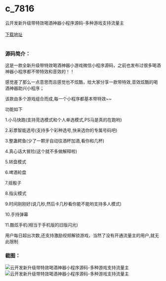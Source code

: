 # c_7816
云开发新升级带特效喝酒神器小程序源码-多种游戏支持流量主
<br/></br>
[下载地址](https://www.uuid2.com/7816.html "下载地址")
<br/></br>
<h3>源码简介：</h3>
<p>这是一款全新升级带特效喝酒神器小游戏微信小程序源码，之前也发布过很多喝酒神器小程序都不带特效和音效的！！<p>
<p>感觉差了那么一点意思而且感觉也不炫酷，给大家分享一款带特效,音效炫酷的喝酒神器助兴小程序；<p>
<p>该款由多个游戏组合而成,每一个小程序都基本带特效~~<p>
<p>功能如下<p>
<p>1.小马快跑(支持竞选模式和个人单选模式,PS马是真的在跑哟)<p>
<p>2.彩票智能选号(支持多个彩种选号,快来选你的专属号码吧)<p>
<p>3.整蛊鳄鱼(少了一颗牙自动往酒杯加酒,看你和几杯)<p>
<p>4.真心话大冒险(这个就不多做解释啦)<p>
<p>5.转盘模式<p>
<p>6.啤酒轮盘<p>
<p>7.摇骰子<p>
<p>8.指尖模式<p>
<p>9.时间刚刚好(说几秒,然后卡几秒看你能不能哟支持多人模式)<p>
<p>10.手持弹幕<p>
<p>11.酷炫手机(相当于手机版的旧版闪光)<p>
<p>用户每日超出次数,还支持激励视频解锁游戏，当然了没有开通流量主的用户,就无此限制<p>
<h3>截图：</h3>
<img src="https://www.uuid2.com/wp-content/uploads/img/uimage/69451652581547.png" alt="云开发新升级带特效喝酒神器小程序源码-多种游戏支持流量主"><img src="https://www.uuid2.com/wp-content/uploads/img/uimage/34831652581548.png" alt="云开发新升级带特效喝酒神器小程序源码-多种游戏支持流量主">
